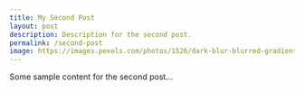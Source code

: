 ```yaml
---
title: My Second Post
layout: post
description: Description for the second post.
permalink: /second-post
image: https://images.pexels.com/photos/1526/dark-blur-blurred-gradient.jpg?auto=compress&cs=tinysrgb&h=650&w=940
---
```


Some sample content for the second post...

